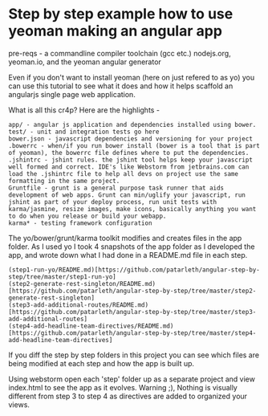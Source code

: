 Step by step example how to use yeoman making an angular app
============================================================

pre-reqs - a commandline compiler toolchain (gcc etc.) nodejs.org, yeoman.io, and the yeoman angular generator

Even if you don't want to install yeoman (here on just refered to as yo) you can use this tutorial to see what it does and how it helps scaffold an angularjs single page web application.

What is all this cr4p? Here are the highlights -

    app/ - angular js application and dependencies installed using bower.
    test/ - unit and integration tests go here
    bower.json - javascript dependencies and versioning for your project
    .bowerrc - when/if you run bower install (bower is a tool that is part of yeoman), the bowerrc file defines where to put the dependencies.
    .jshintrc - jshint rules. the jshint tool helps keep your javascript well formed and correct. IDE's like Webstorm from jetbrains.com can load the .jshintrc file to help all devs on project use the same formatting in the same project.
    Gruntfile - grunt is a general purpose task runner that aids development of web apps. Grunt can min/uglify your javascript, run jshint as part of your deploy process, run unit tests with karma/jasmine, resize images, make icons, basically anything you want to do when you release or build your webapp.
    karma* - testing framework configuration

The yo/bower/grunt/karma toolkit modifies and creates files in the app folder. As I used yo I took 4 snapshots of the app folder as I developed the app, and wrote down what I had done in a README.md file in each step.

    (step1-run-yo/README.md)[https://github.com/patarleth/angular-step-by-step/tree/master/step1-run-yo]
    (step2-generate-rest-singleton/README.md)[https://github.com/patarleth/angular-step-by-step/tree/master/step2-generate-rest-singleton]
    (step3-add-additional-routes/README.md)[https://github.com/patarleth/angular-step-by-step/tree/master/step3-add-additional-routes]
    (step4-add-headline-team-directives/README.md)[https://github.com/patarleth/angular-step-by-step/tree/master/step4-add-headline-team-directives]

If you diff the step by step folders in this project you can see which files are being modified at each step and how the app is built up.

Using webstorm open each 'step' folder up as a separate project and view index.html to see the app as it evolves. Warning ;), Nothing is visually different from step 3 to step 4 as directives are added to organized your views.
